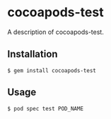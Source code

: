 # cocoapods-test

A description of cocoapods-test.

## Installation

    $ gem install cocoapods-test

## Usage

    $ pod spec test POD_NAME

